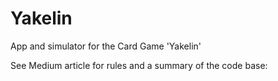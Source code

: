 # Yakelin
App and simulator for the Card Game 'Yakelin'

See Medium article for rules and a summary of the code base: <Link to be added>
